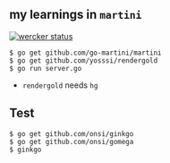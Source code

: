 my learnings in `martini`
---
[![wercker status](https://app.wercker.com/status/490afde44b095cceca70e1164b64c9ea/m "wercker status")](https://app.wercker.com/project/bykey/490afde44b095cceca70e1164b64c9ea)

~~~
$ go get github.com/go-martini/martini
$ go get github.com/yosssi/rendergold
$ go run server.go
~~~

* `rendergold` needs `hg`

## Test

~~~
$ go get github.com/onsi/ginkgo
$ go get github.com/onsi/gomega
$ ginkgo
~~~
